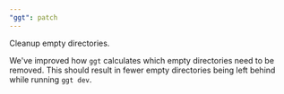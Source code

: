 ```yaml
---
"ggt": patch
---
```


Cleanup empty directories.

We've improved how `ggt` calculates which empty directories need to be removed. This should result in fewer empty directories being left behind while running `ggt dev`.
